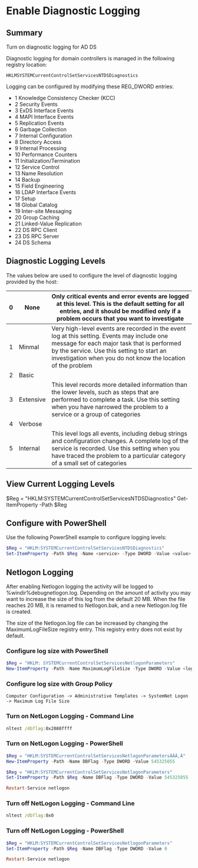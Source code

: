# Enable Diagnostic Logging

## Summary

Turn on diagnostic logging for AD DS

Diagnostic logging for domain controllers is managed in the following registry location:

```console
HKLMSYSTEMCurrentControlSetServicesNTDSDiagnostics
```

Logging can be configured by modifying these REG_DWORD entries:

- 1 Knowledge Consistency Checker (KCC)
- 2 Security Events
- 3 ExDS Interface Events
- 4 MAPI Interface Events
- 5 Replication Events
- 6 Garbage Collection
- 7 Internal Configuration
- 8 Directory Access
- 9 Internal Processing
- 10 Performance Counters
- 11 Initialization/Termination
- 12 Service Control
- 13 Name Resolution
- 14 Backup
- 15 Field Engineering
- 16 LDAP Interface Events
- 17 Setup
- 18 Global Catalog
- 19 Inter-site Messaging
- 20 Group Caching
- 21 Linked-Value Replication
- 22 DS RPC Client
- 23 DS RPC Server
- 24 DS Schema

## Diagnostic Logging Levels

The values below are used to configure the level of diagnostic logging provided by the host:

| 0 | None | Only critical events and error events are logged at this level. This is the default setting for all entries, and it should be modified only if a problem occurs that you want to investigate |
|---------|---------|------------------------------------------------------|
| 1 | Minmal | Very high-level events are recorded in the event log at this setting. Events may include one message for each major task that is performed by the service. Use this setting to start an investigation when you do not know the location of the problem |
| 2 | Basic |  |
| 3 | Extensive | This level records more detailed information than the lower levels, such as steps that are performed to complete a task. Use this setting when you have narrowed the problem to a service or a group of categories |
| 4 | Verbose |  |
| 5 | Internal | This level logs all events, including debug strings and configuration changes. A complete log of the service is recorded. Use this setting when you have traced the problem to a particular category of a small set of categories |

## View Current Logging Levels

$Reg = "HKLM:SYSTEMCurrentControlSetServicesNTDSDiagnostics"
Get-ItemProperty -Path $Reg

## Configure with PowerShell

Use the following PowerShell example to configure logging levels:

```powershell
$Reg = "HKLM:SYSTEMCurrentControlSetServicesNTDSDiagnostics"
Set-ItemProperty -Path $Reg -Name <service> -Type DWORD -Value <value>
```

## Netlogon Logging

After enabling Netlogon logging the activity will be logged to %windir%debugnetlogon.log. Depending on the amount of activity you may want to increase the size of this log from the default 20 MB. When the file reaches 20 MB, it is renamed to Netlogon.bak, and a new Netlogon.log file is created.

The size of the Netlogon.log file can be increased by changing the MaximumLogFileSize registry entry. This registry entry does not exist by default.

### Configure log size with PowerShell

```powershell
$Reg = "HKLM: SYSTEMCurrentControlSetServicesNetlogonParameters"
New-ItemProperty -Path -Name MaximumLogFileSize -Type DWORD -Value <log-size>
```

### Configure log size with Group Policy

```text
Computer Configuration -> Administrative Templates -> SystemNet Logon -> Maximum Log File Size
```

### Turn on NetLogon Logging - Command Line

```cmd
nltest /dbflag:0x2080ffff
```

### Turn on NetLogon Logging - PowerShell

```Powershell
$Reg = "HKLM:SYSTEMCurrentControlSetServicesNetlogonParametersÂÂÃ‚Â"
New-ItemProperty -Path -Name DBFlag -Type DWORD -Value 545325055

$Reg = "HKLM:SYSTEMCurrentControlSetServicesNetlogonParameters"
Set-ItemProperty -Path $Reg -Name DBFlag -Type DWORD -Value 545325055

Restart-Service netlogon
```

### Turn off NetLogon Logging - Command Line

```cmd
nltest /dbflag:0x0
```

### Turn off NetLogon Logging - PowerShell

```powershell
$Reg = "HKLM:SYSTEMCurrentControlSetServicesNetlogonParameters"
Set-ItemProperty -Path $Reg -Name DBFlag -Type DWORD -Value 0

Restart-Service netlogon
```
